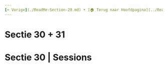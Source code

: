 ```yaml
---
[⬅️ Vorige](./ReadMe-Section-29.md) • [🏠 Terug naar Hoofdpagina](../ReadMe.md) • [Volgende ➡️](./ReadMe-Section-30-31.md)
---
```


# Sectie 30 + 31

# Sectie 30 | Sessions
